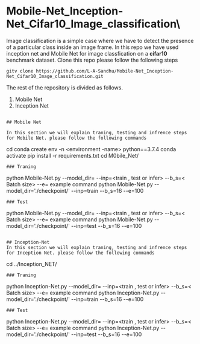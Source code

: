 # Mobile-Net_Inception-Net_Cifar10_Image_classification\

Image classification is a simple case where we have to detect the presence of a particular class inside an image frame. In this repo we have used inception net and Mobile Net for image classfication on a **cifar10** benchmark dataset. Clone this repo please follow the following steps 
```
gitv clone https://github.com/L-A-Sandhu/Mobile-Net_Inception-Net_Cifar10_Image_classification.git

```

The rest of the repository is divided as follows. 
  1. Mobile Net 
  2. Inception Net

```
  
## Mobile Net

In this section we will explain traning, testing and infrence steps for Mobile Net. please follow the following commands 
```
cd 
conda create env -n <environment -name> python==3.7.4
conda activate <environment-name>
pip install -r requirements.txt
cd M0bile_Net/
```
### Traning 
```
python Mobile-Net.py  --model_dir=<Location for saving model>  --inp=<train , test or infer> --b_s=< Batch size> --e=<epoch>
example command 
python Mobile-Net.py  --model_dir='./checkpoint/'  --inp=train --b_s=16 --e=100

```
### Test 
```
python Mobile-Net.py  --model_dir=<Location for saving model>  --inp=<train , test or infer> --b_s=< Batch size> --e=<epoch>
example command 
python Mobile-Net.py  --model_dir='./checkpoint/'  --inp=test --b_s=16 --e=100

```

## Inception-Net
In this section we will explain traning, testing and infrence steps for Inception Net. please follow the following commands 
```
cd ../Inception_NET/
```
### Traning 
```
python Inception-Net.py  --model_dir=<Location for saving model> --inp=<train , test or infer> --b_s=< Batch size> --e=<epoch>
example command 
python Inception-Net.py  --model_dir='./checkpoint/' --inp=train --b_s=16 --e=100
```
### Test 
```
python Inception-Net.py  --model_dir=<Location for saving model> --inp=<train , test or infer> --b_s=< Batch size> --e=<epoch>
example command 
python Inception-Net.py  --model_dir='./checkpoint/' --inp=test --b_s=16 --e=100

```

